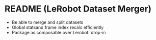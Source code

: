 # README (LeRobot Dataset Merger)

* Be able to merge and split datasets
* Global statsand frame index recalc efficiently
* Package as composable over Lerobot: drop-in
